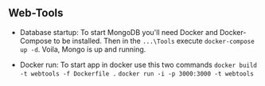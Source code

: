## Web-Tools

- Database startup:
    To start MongoDB you'll need Docker and Docker-Compose to be installed.
    Then in the `...\Tools` execute `docker-compose up -d`.
    Voila, Mongo is up and running. 

- Docker run:
    To start app in docker use this two commands
   `docker build -t webtools -f Dockerfile .`
   `docker run -i -p 3000:3000 -t webtools`